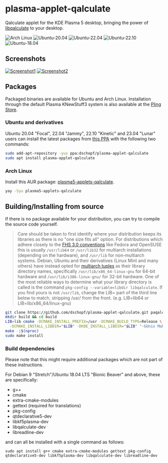# plasma-applet-qalculate

Qalculate applet for the KDE Plasma 5 desktop, bringing the power of [libqalculate](http://qalculate.github.io/) to your desktop.

![Arch Linux](https://github.com/dschopf/plasma-applet-qalculate/actions/workflows/arch.yml/badge.svg)
![Ubuntu-20.04](https://github.com/dschopf/plasma-applet-qalculate/actions/workflows/ubuntu-20.04.yml/badge.svg)
![Ubuntu-22.04](https://github.com/dschopf/plasma-applet-qalculate/actions/workflows/ubuntu-22.04.yml/badge.svg)
![Ubuntu-22.10](https://github.com/dschopf/plasma-applet-qalculate/actions/workflows/ubuntu-22.10.yml/badge.svg)
![Ubuntu-18.04](https://github.com/dschopf/plasma-applet-qalculate/actions/workflows/ubuntu-23.04.yml/badge.svg)

## Screenshots
[![Screenshot1](https://images.pling.com/img/00/00/44/59/37/1155946/48e64ea6e7741fa132afa8f29c7951858422.png)](https://store.kde.org/p/1155946) [![Screenshot2](https://images.pling.com/img/00/00/44/59/37/1155946/cd20e40e2ec26f74592f06e5a4c739d9ed69.png)](https://store.kde.org/p/1155946)

## Packages

Packaged binaries are available for Ubuntu and Arch Linux. Installation through the default
Plasma KNewStuff3 system is also available at the [Pling Store](https://store.kde.org/p/1155946).

### Ubuntu and derivatives

Ubuntu 20.04 "Focal", 22.04 "Jammy", 22.10 "Kinetic" and 23.04 "Lunar" users can install the latest packages
from [this PPA](https://launchpad.net/~dschopf/+archive/ubuntu/plasma-applet-qalculate) with the following two commands:

```bash
sudo add-apt-repository -yus ppa:dschopf/plasma-applet-qalculate
sudo apt install plasma-applet-qalculate
```

### Arch Linux

Install this AUR package: [plasma5-applets-qalculate](https://aur.archlinux.org/packages/plasma5-applets-qalculate/).

```bash
yay -Syu plasma5-applets-qalculate
```

## Building/Installing from source

If there is no package available for your distribution, you can try to compile the source code yourself.

> Care should be taken to first identify where your distribution keeps its libraries as there is no "one size fits all" option. For distributions which adhere closely to the [FHS 3.0 conventions](https://refspecs.linuxfoundation.org/FHS_3.0/fhs/index.html) like Fedora and OpenSUSE this is usually `/usr/lib64` or `/usr/lib32` for multiarch installations (depending on the hardware), and `/usr/lib` for non-multiarch systems. Debian, Ubuntu and their derivatives (Linux Mint and many others) have instead opted for [multiarch tuples](https://wiki.debian.org/Multiarch/TheCaseForMultiarch) as their library directory names, specifically `/usr/lib/x86_64-linux-gnu` for 64-bit hardware and `/usr/lib/i386-linux-gnu/` for 32-bit hardware.
> One of the most reliable ways to determine what your library directory is called is the command `pkg-config --variable=libdir libqalculate`. If you find yours is not `/usr/lib`, change the LIB= part of the third line below to match, stripping /usr/ from the front. (e.g. LIB=lib64 or LIB=lib/x86_64/linux-gnu)

```bash
git clone https://github.com/dschopf/plasma-applet-qalculate.git paqalc && cd paqalc
mkdir build && cd build
LIB=lib cmake -DCMAKE_INSTALL_PREFIX=/usr -DCMAKE_BUILD_TYPE=Release \
  -DCMAKE_INSTALL_LIBDIR="$LIB" -DKDE_INSTALL_LIBDIR="$LIB" "-GUnix Makefiles" ..
make -j$(nproc)
sudo make install
```

### Build dependencies

Please note that this might require additional packages which are not part of these instructions.

For Debian 9 "Stretch"/Ubuntu 18.04 LTS "Bionic Beaver" and above, these are specifically:

* g++
* cmake
* extra-cmake-modules
* gettext (required for translations)
* pkg-config
* qtdeclarative5-dev
* libkf5plasma-dev
* libqalculate-dev
* libreadline-dev

and can all be installed with a single command as follows:

`sudo apt install g++ cmake extra-cmake-modules gettext pkg-config qtdeclarative5-dev libkf5plasma-dev libqalculate-dev libreadline-dev`


